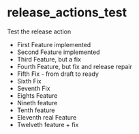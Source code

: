 # release_actions_test
Test the release action

  * First Feature implemented
  * Second Feature implemented
  * Third Feature, but a fix
  * Fourth Feature, but fix and release repair
  * Fifth Fix - from draft to ready
  * Sixth Fix
  * Seventh Fix
  * Eights Feature
  * Nineth feature
  * Tenth feature
  * Eleventh real Feature
  * Twelveth feature + fix
